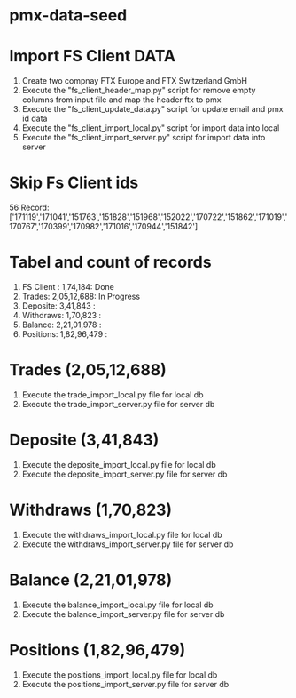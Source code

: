 # pmx-data-seed


# Import FS Client DATA

1) Create two compnay FTX Europe and FTX Switzerland GmbH
2) Execute the "fs_client_header_map.py" script for remove empty columns from input file and map the header ftx to pmx
3) Execute the "fs_client_update_data.py" script for update email and pmx id data
4) Execute the "fs_client_import_local.py" script for import data into local
4) Execute the "fs_client_import_server.py" script for import data into server

# Skip Fs Client ids 
56 Record: ['171119','171041','151763','151828','151968','152022','170722','151862','171019','170767','170399','170982','171016','170944','151842'] 

# Tabel and count of records
1) FS Client : 1,74,184: Done
2) Trades: 2,05,12,688: In Progress
3) Deposite: 3,41,843 :
4) Withdraws: 1,70,823 :
5) Balance: 2,21,01,978 :
6) Positions: 1,82,96,479 :

# Trades (2,05,12,688)
1) Execute the trade_import_local.py file for local db 
2) Execute the trade_import_server.py file for server db  

# Deposite (3,41,843)
1) Execute the deposite_import_local.py file for local db 
2) Execute the deposite_import_server.py file for server db  

# Withdraws (1,70,823)
1) Execute the withdraws_import_local.py file for local db 
2) Execute the withdraws_import_server.py file for server db  

# Balance (2,21,01,978)
1) Execute the balance_import_local.py file for local db 
2) Execute the balance_import_server.py file for server db  

# Positions (1,82,96,479)
1) Execute the positions_import_local.py file for local db 
2) Execute the positions_import_server.py file for server db  
